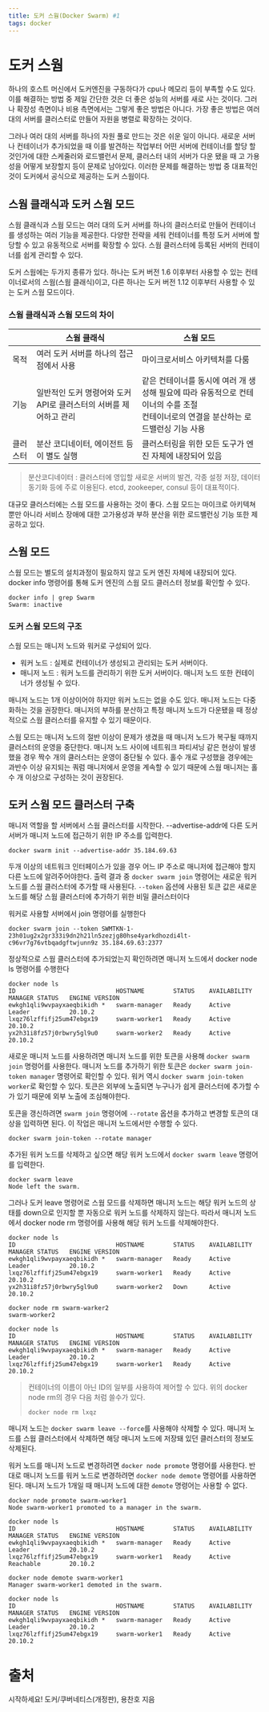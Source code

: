 ```yaml
---
title: 도커 스웜(Docker Swarm) #1
tags: docker
---
```


# 도커 스웜

하나의 호스트 머신에서 도커엔진을 구동하다가 cpu나 메모리 등이 부족할 수도 있다. 이를 해결하는 방법 중 제일 간단한 것은 더 좋은 성능의 서버를 새로 사는 것이다. 그러나 확장성 측면이나 비용 측면에서는 그렇게 좋은 방법은 아니다. 가장 좋은 방법은 여러 대의 서버를 클러스터로 만들어 자원을 병렬로 확장하는 것이다.

그러나 여러 대의 서버를 하나의 자원 풀로 만드는 것은 쉬운 일이 아니다. 새로운 서버나 컨테이너가 추가되었을 때 이를 발견하는 작업부터 어떤 서버에 컨테이너를 할당 할 것인가에 대한 스케줄러와 로드밸런서 문제, 클러스터 내의 서버가 다운 됐을 때 고 가용성을 어떻게 보장할지 등이 문제로 남아있다. 이러한 문제를 해결하는 방법 중 대표적인것이 도커에서 공식으로 제공하는 도커 스웜이다.

## 스웜 클래식과 도커 스웜 모드

스웜 클래식과 스웜 모드는 여러 대의 도커 서버를 하나의 클러스터로 만들어 컨테이너를 생성하는 여러 기능을 제공한다. 다양한 전략을 세워 컨테이너를 특정 도커 서버에 할당할 수 있고 유동적으로 서버를 확장할 수 있다. 스웜 클러스터에 등록된 서버의 컨테이너를 쉽게 관리할 수 있다.

도커 스웜에는 두가지 종류가 있다. 하나는 도커 버전 1.6 이후부터 사용할 수 있는 컨테이너로서의 스웜(스웜 클래식)이고, 다른 하나는 도커 버전 1.12 이후부터 사용할 수 있는 도커 스웜 모드이다.

### 스웜 클래식과 스웜 모드의 차이

|          | 스웜 클래식                                                  | 스웜 모드                                                    |
| -------- | ------------------------------------------------------------ | ------------------------------------------------------------ |
| 목적     | 여러 도커 서버를 하나의 접근점에서 사용                      | 마이크로서비스 아키텍처를 다룸                               |
| 기능     | 일반적인 도커 명령어와 도커 API로 클러스터의 서버를 제어하고 관리 | 같은 컨테이너를 동시에 여러 개 생성해 필요에 따라 유동적으로 컨테이너의 수를 조절<br />컨테이너로의 연결을 분산하는 로드밸런싱 기능 사용 |
| 클러스터 | 분산 코디네이터, 에이전트 등이 별도 실행                     | 클러스터링을 위한 모든 도구가 엔진 자체에 내장되어 있음      |

> 분산코디네이터 : 클러스터에 영입할 새로운 서버의 발견, 각종 설정 저장, 데이터 동기화 등에 주로 이용된다. etcd, zookeeper, consul 등이 대표적이다.

대규모 클러스터에는 스웜 모드를 사용하는 것이 좋다. 스웜 모드는 마이크로 아키텍쳐 뿐만 아니라 서비스 장애에 대한 고가용성과 부하 분산을 위한 로드밸런싱 기능 또한 제공하고 있다.

## 스웜 모드

스웜 모드는 별도의 설치과정이 필요하지 않고 도커 엔진 자체에 내장되어 있다. docker info 명령어를 통해 도커 엔진의 스웜 모드 클러스터 정보를 확인할 수 있다.

```shell
docker info | grep Swarm
Swarm: inactive
```

### 도커 스웜 모드의 구조

스웜 모드는 매니저 노드와 워커로 구성되어 있다.

- 워커 노드 : 실제로 컨테이너가 생성되고 관리되는 도커 서버이다.
- 매니저 노드 : 워커 노드를 관리하기 위한 도커 서버이다. 매니저 노드 또한 컨테이너가 생성될 수 있다.

매니저 노드는 1개 이상이어야 하지만 워커 노드는 없을 수도 있다. 매니저 노드는 다중화하는 것을 권장한다. 매니저의 부하를 분산하고 특정 매니저 노드가 다운됐을 때 정상적으로 스웜 클러스터를 유지할 수 있기 때문이다.

스웜 모드는 매니저 노드의 절반 이상이 문제가 생겼을 때 매니저 노드가 복구될 때까지 클러스터의 운영을 중단한다. 매니저 노드 사이에 네트워크 파티셔닝 같은 현상이 발생했을 경우 짝수 개의 클러스터는 운영이 중단될 수 있다. 홀수 개로 구성했을 경우에는 과반수 이상 유지되는 쿼럼 매니저에서 운영을 계속할 수 있기 때문에 스웜 매니저는 홀수 개 이상으로 구성하는 것이 권장된다.

## 도커 스웜 모드 클러스터 구축

매니저 역할을 할 서버에서 스웜 클러스터를 시작한다. --advertise-addr에 다른 도커 서버가 매니저 노드에 접근하기 위한 IP 주소를 입력한다.

```shell
docker swarm init --advertise-addr 35.184.69.63
```

두개 이상의 네트워크 인터페이스가 있을 경우 어느 IP 주소로 매니저에 접근해야 할지 다른 노드에 알려주어야한다. 출력 결과 중 `docker swarm join` 명령어는 새로운 워커 노드를 스웜 클러스터에 추가할 때 사용된다. `--token` 옵션에 사용된 토큰 값은 새로운 노드를 해당 스웜 클러스터에 추가하기 위한 비밀 클러스터이다

워커로 사용할 서버에서 join 명령어를 실행한다

```shell
docker swarm join --token SWMTKN-1-23h01ug2x2gr333i9dn2h21ln5zezjg80hse4yarkdhozdi4lt-c96vr7g76vtbqadgftwjunn9z 35.184.69.63:2377 
```

정상적으로 스웜 클러스터에 추가되었는지 확인하려면 매니저 노드에서 docker node ls 명령어를 수행한다

```shell
docker node ls
ID                            HOSTNAME        STATUS    AVAILABILITY   MANAGER STATUS   ENGINE VERSION
ewkgh1qli9wvpayxaeqbikidh *   swarm-manager   Ready     Active         Leader           20.10.2
lxqz76lzffifj25um47ebgx19     swarm-worker1   Ready     Active                          20.10.2
yx2h31i8fz57j0rbwry5gl9u0     swarm-worker2   Ready     Active                          20.10.2
```

새로운 매니저 노드를 사용하려면 매니저 노드를 위한 토큰을 사용해 `docker swarm join` 명령어를 사용한다. 매니저 노드를 추가하기 위한 토큰은 `docker swarm join-token manager` 명령어로 확인할 수 있다. 워커 역시 `docker swarm join-token worker`로 확인할 수 있다. 토큰은 외부에 노출되면 누구나가 쉽게 클러스터에 추가할 수가 있기 때문에 외부 노출에 조심해야한다.

토큰을 갱신하려면 `swarm join` 명령어에 `--rotate` 옵션을 추가하고 변경할 토큰의 대상을 입력하면 된다. 이 작업은 매니저 노드에서만 수행할 수 있다.

```shell
docker swarm join-token --rotate manager
```



추가된 워커 노드를 삭제하고 싶으면 해당 워커 노드에서 `docker swarm leave` 명령어를 입력한다.

```shell
docker swarm leave
Node left the swarm.
```

그러나 도커 leave 명령어로 스웜 모드를 삭제하면 매니저 노드는 해당 워커 노드의 상태를 down으로 인지할 뿐 자동으로 워커 노드를 삭제하지 않는다. 따라서 매니저 노드에서 docker node rm 명령어를 사용해 해당 워커 노드를 삭제해야한다.

```shell
docker node ls
ID                            HOSTNAME        STATUS    AVAILABILITY   MANAGER STATUS   ENGINE VERSION
ewkgh1qli9wvpayxaeqbikidh *   swarm-manager   Ready     Active         Leader           20.10.2
lxqz76lzffifj25um47ebgx19     swarm-worker1   Ready     Active                          20.10.2
yx2h31i8fz57j0rbwry5gl9u0     swarm-worker2   Down      Active                          20.10.2

docker node rm swarm-warker2
swarm-worker2

docker node ls
ID                            HOSTNAME        STATUS    AVAILABILITY   MANAGER STATUS   ENGINE VERSION
ewkgh1qli9wvpayxaeqbikidh *   swarm-manager   Ready     Active         Leader           20.10.2
lxqz76lzffifj25um47ebgx19     swarm-worker1   Ready     Active                          20.10.2
```

> 컨테이너의 이름이 아닌 ID의 일부를 사용하여 제어할 수 있다. 위의 docker node rm의 경우 다음 처럼 쓸수가 있다.
>
> ```shell
> docker node rm lxqz
> ```

매니저 노드는 `docker swarm leave --force`를 사용해야 삭제할 수 있다. 매니저 노드를 스웜 클러스터에서 삭제하면 해당 매니저 노드에 저장돼 있던 클러스터의 정보도 삭제된다.

워커 노드를 매니저 노드로 변경하려면 `docker node promote` 명령어를 사용한다. 반대로 매니저 노드를 워커 노드로 변경하려면 `docker node demote` 명령어를 사용하면 된다. 매니저 노드가 1개일 때 매니저 노드에 대한 `demote` 명령어는 사용할 수 없다.

 ```shell
docker node promote swarm-worker1
Node swarm-worker1 promoted to a manager in the swarm.

docker node ls
ID                            HOSTNAME        STATUS    AVAILABILITY   MANAGER STATUS   ENGINE VERSION
ewkgh1qli9wvpayxaeqbikidh *   swarm-manager   Ready     Active         Leader           20.10.2
lxqz76lzffifj25um47ebgx19     swarm-worker1   Ready     Active         Reachable        20.10.2
 ```

```shell
docker node demote swarm-worker1
Manager swarm-worker1 demoted in the swarm.

docker node ls
ID                            HOSTNAME        STATUS    AVAILABILITY   MANAGER STATUS   ENGINE VERSION
ewkgh1qli9wvpayxaeqbikidh *   swarm-manager   Ready     Active         Leader           20.10.2
lxqz76lzffifj25um47ebgx19     swarm-worker1   Ready     Active                          20.10.2
```

# 출처

시작하세요! 도커/쿠버네티스(개정판), 용찬호 지음